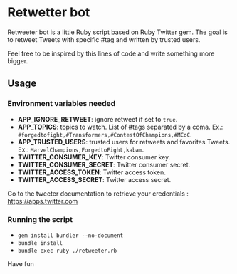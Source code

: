 # Retwetter bot

Retweeter bot is a little Ruby script based on Ruby Twitter gem.
The goal is to retweet Tweets with specific #tag and written by trusted users.

Feel free to be inspired by this lines of code and write something more bigger.

## Usage

### Environment variables needed

 * **APP_IGNORE_RETWEET**: ignore retweet if set to `true`.
 * **APP_TOPICS**: topics to watch. List of #tags separated by a coma. Ex.: `#forgedtofight,#Transformers,#ContestOfChampions,#MCoC`.
 * **APP_TRUSTED_USERS**: trusted users for retweets and favorites Tweets. Ex.: `MarvelChampions,ForgedtoFight,kabam`.
 * **TWITTER_CONSUMER_KEY**: Twitter consumer key.
 * **TWITTER_CONSUMER_SECRET**: Twitter consumer secret.
 * **TWITTER_ACCESS_TOKEN**: Twitter access token.
 * **TWITTER_ACCESS_SECRET**: Twitter access secret.

 Go to the tweeter documentation to retrieve your credentials : https://apps.twitter.com

### Running the script

 * `gem install bundler --no-document`
 * `bundle install`
 * `bundle exec ruby ./retweeter.rb`

 Have fun